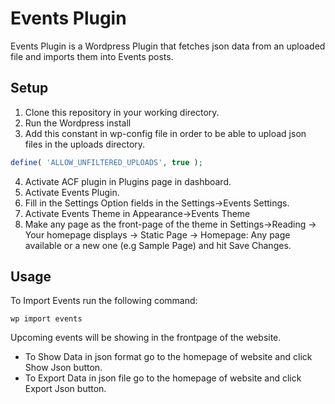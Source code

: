 # Events Plugin

Events Plugin is a Wordpress Plugin that fetches json data from an uploaded file and imports them into Events posts.

## Setup

1. Clone this repository in your working directory.
2. Run the Wordpress install
3. Add this constant in wp-config file  in order to be able to upload json files in the uploads directory.

```php
define( 'ALLOW_UNFILTERED_UPLOADS', true );
```
4. Activate ACF plugin in Plugins page in dashboard.
5. Activate Events Plugin.
6. Fill in the Settings Option fields in the Settings->Events Settings.
7. Activate Events Theme in Appearance->Events Theme
8. Make any page as the front-page of the theme in Settings->Reading -> Your homepage displays -> Static Page -> Homepage: Any page available or a new one (e.g Sample Page) and hit Save Changes.


## Usage

To Import Events run the following command:

```wp-cli
wp import events
```

Upcoming events will be showing in the frontpage of the website.

- To Show Data in json format go to the homepage of website and click Show Json button.
- To Export Data in json file go to the homepage of website and click Export Json button.
